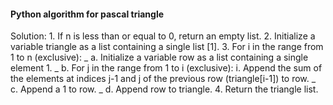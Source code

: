 #### Python algorithm for pascal triangle

Solution: 1. If n is less than or equal to 0, return an empty list. 2. Initialize a variable triangle as a list containing a single list [1]. 3. For i in the range from 1 to n (exclusive):
_ a. Initialize a variable row as a list containing a single element 1.
_ b. For j in the range from 1 to i (exclusive): i. Append the sum of the elements at indices j-1 and j of the previous row (triangle[i-1]) to row.
_ c. Append a 1 to row.
_ d. Append row to triangle. 4. Return the triangle list.
